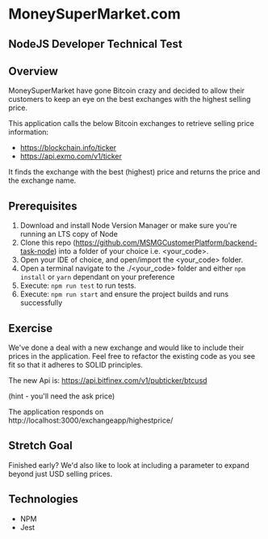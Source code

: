 # MoneySuperMarket.com 
## NodeJS Developer Technical Test

## Overview

MoneySuperMarket have gone Bitcoin crazy and decided to allow their customers to keep an 
eye on the best exchanges with the highest selling price.

This application calls the below Bitcoin exchanges to retrieve selling price information:

 * https://blockchain.info/ticker
 * https://api.exmo.com/v1/ticker

It finds the exchange with the best (highest) price and returns the price and the exchange name.

## Prerequisites
1.	Download and install Node Version Manager or make sure you're running an LTS copy of Node
2. 	Clone this repo (https://github.com/MSMGCustomerPlatform/backend-task-node) into a folder of your choice i.e. <your_code>.
3.	Open your IDE of choice, and open/import the <your_code> folder.
4.  Open a terminal navigate to the ./<your_code> folder and either `npm install` or `yarn` dependant on your preference
5.  Execute: `npm run test` to run tests.
6.	Execute: `npm run start` and ensure the project builds and runs successfully 
      
## Exercise

We've done a deal with a new exchange and would like to include their prices in the application.  Feel free to refactor
the existing code as you see fit so that it adheres to SOLID principles.

The new Api is:
https://api.bitfinex.com/v1/pubticker/btcusd

(hint - you'll need the ask price)

The application responds on http://localhost:3000/exchangeapp/highestprice/

## Stretch Goal

Finished early? We'd also like to look at including a parameter to expand beyond just USD selling prices.

## Technologies

 * NPM
 * Jest
